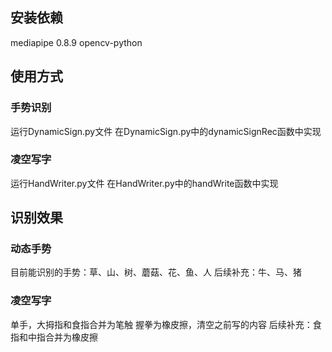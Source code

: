 ## 安装依赖
mediapipe 0.8.9
opencv-python
## 使用方式
### 手势识别
运行DynamicSign.py文件
在DynamicSign.py中的dynamicSignRec函数中实现
### 凌空写字
运行HandWriter.py文件
在HandWriter.py中的handWrite函数中实现

## 识别效果
### 动态手势
目前能识别的手势：草、山、树、蘑菇、花、鱼、人
后续补充：牛、马、猪
### 凌空写字
单手，大拇指和食指合并为笔触
握拳为橡皮擦，清空之前写的内容
后续补充：食指和中指合并为橡皮擦



